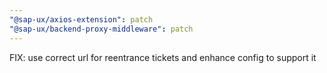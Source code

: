 ```yaml
---
"@sap-ux/axios-extension": patch
"@sap-ux/backend-proxy-middleware": patch
---
```


FIX: use correct url for reentrance tickets and enhance config to support it
